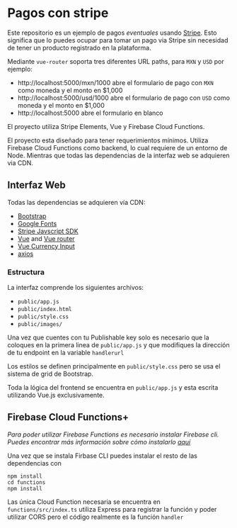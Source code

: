 Pagos con stripe
================

Este repositorio es un ejemplo de pagos _eventuales_ usando [Stripe](https://stripe.com/). Esto significa que lo puedes ocupar para tomar un pago via Stripe sin necesidad de tener un producto registrado en la plataforma.

Mediante `vue-router` soporta tres diferentes URL paths, para `MXN` y `USD` por ejemplo:

- http://localhost:5000/mxn/1000 abre el formulario de pago con `MXN` como moneda y el monto en $1,000
- http://localhost:5000/usd/1000 abre el formulario de pago con `USD` como moneda y el monto en $1,000
- http://localhost:5000 abre el formulario en blanco

El proyecto utiliza Stripe Elements, Vue y Firebase Cloud Functions.


El proyecto esta diseñado para tener requerimientos mínimos. Utiliza Firebase Cloud Functions como backend, lo cual requiere de un entorno de Node. Mientras que todas las dependencias de la interfaz web se adquieren via CDN.

## Interfaz Web

Todas las dependencias se adquieren vía CDN:

- [Bootstrap](https://getbootstrap.com/)
- [Google Fonts](https://fonts.google.com/)
- [Stripe Javscript SDK](https://github.com/stripe/stripe-js)
- [Vue](https://vuejs.org/) and [Vue router](https://router.vuejs.org/)
- [Vue Currency Input](https://github.com/dm4t2/vue-currency-input)
- [axios](https://github.com/axios/axios)

### Estructura

La interfaz comprende los siguientes archivos:

- `public/app.js`
- `public/index.html`
- `public/style.css`
- `public/images/`

Una vez que cuentes con tu Publishable key solo es necesario que la coloques en la primera linea de `public/app.js` y que modifiques la dirección de tu endpoint en la variable `handlerurl`

Los estilos se definen principalmente en `public/style.css` pero se usa el sistema de grid de Bootstrap.

Toda la lógica del frontend se encuentra en `public/app.js` y esta escrita utilizando Vue.js exclusivamente.

## Firebase Cloud Functions+

_Para poder utilizar Firebase Functions es necesario instalar Firebase cli. Puedes encontrar más información sobre cómo instalarlo [aquí](https://firebase.google.com/docs/cli)_

Una vez que se instala Firbase CLI puedes instalar el resto de las dependencias con

```
npm install
cd functions
npm install
```

Las única Cloud Function necesaria se encuentra en `functions/src/index.ts` utiliza Express para registrar la función y poder utilizar CORS pero el código realmente es la función `handler`
